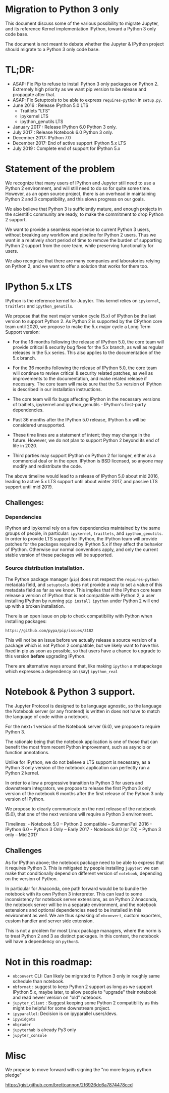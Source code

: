 # Migration to Python 3 only

This document discuss some of the various possibility to migrate Jupyter, and
its reference Kernel implementation IPython, toward a Python 3 only code base.

The document is not meant to debate whether the Jupyter & IPython project should migrate
to a Python 3 only code base.

# TL;DR:

  - ASAP: Fix Pip to refuse to install Python 3 only packages on Python 2. Extremely
    high priority as we want pip version to be release and propagate after
    that.
  - ASAP: Fix Setuptools to be able to express `requires-python` in `setup.py`.
  - June 2016 : Release IPython 5.0 LTS
    - Traitlets "LTS"
    - ipykernel LTS
    - ipython_genutils LTS
  - January 2017 : Release IPython 6.0 Python 3 only.
  - July 2017 : Release Notebook 6.0 Python 3 only.
  - December 2017: IPython 7.0
  - December 2017: End of active support IPython 5.x LTS
  - July 2019 : Complete end of support for IPython 5.x



# Statement of the problem

We recognize that many users of IPython and Jupyter still need to use a Python 2
environment, and will still need to do so for quite some time. However, as an open
source project, there is an overhead in maintaining Python 2 and 3 compatibility,
and this slows progress on our goals.

We also believe that Python 3 is sufficiently mature, and enough projects in the
scientific community are ready, to make the commitment to drop Python 2 support.

We want to provide a seamless experience to current Python 3 users, without
breaking any workflow and pipeline for Python 2 users. Thus we want in a
relatively short period of time to remove the burden of supporting Python 2
support from the core team, while preserving functionality for users.

We also recognize that there are many companies and laboratories relying on
Python 2, and we want to offer a solution that works for them too.

# IPython 5.x LTS

IPython is the reference kernel for Jupyter. This kernel relies on
`ipykernel`, `traitlets` and `ipython_genutils`.

We propose that the next major version cycle (5.x) of IPython be the last
version to support Python 2. As Python 2 is supported by the CPython core team
until 2020, we propose to make the 5.x major cycle a Long Term Support version:

  - For the 18 months following the release of IPython 5.0, the core team will
    provide critical & security bug fixes for the 5.x branch, as well as
    regular releases in the 5.x series.
    This also applies to the documentation of the 5.x branch.

  - For the 36 months following the release of IPython 5.0, the core team will
    continue to review critical & security related patches, as well as
    improvements to the documentation, and make related release if necessary. The
    core team will make sure that the 5.x version of IPython is described in
    our installation instructions.

  - The core team will fix bugs affecting IPython in the necessary versions of
    traitlets, ipykernel and ipython_genutils - IPython's first-party
    dependencies.

  - Past 36 months after the IPython 5.0 release, IPython 5.x will be considered
    unsupported.

  - These time lines are a statement of intent; they may change in the future.
    However, we do not plan to support Python 2 beyond its end of life in 2020.

  - Third parties may support IPython on Python 2 for longer, either as a
    commercial deal or in the open. IPython is BSD licensed, so anyone may
    modify and redistribute the code.

The above timeline would lead to a release of IPython 5.0 about mid 2016,
leading to active 5.x LTS support until about winter 2017, and passive LTS
support until mid 2019.

## Challenges:


### Dependencies

IPython and ipykernel rely on a few dependencies maintained by the same groups
of people, in particular: `ipykernel`, `traitlets`, and `ipython_genutils`. In
order to provide LTS support for IPython, the IPython team will provide
patches for the packages required by IPython 5.x if they
affect the behavior of IPython. Otherwise our normal conventions apply, and only
the current stable version of these packages will be supported.


### Source distribution installation.


The Python package manager (`pip`) does not respect the `requires-python`
metadata field, and `setuptools` does not provide a way to set a value of this
metadata field as far as we know. This implies that if the IPython core team release a version of
IPython that is not compatible with Python 2, a user installing IPython
by running `pip install ipython` under Python 2 will end up with a
broken installation.

There is an open issue on pip to check compatibility with Python when installing
packages:

    https://github.com/pypa/pip/issues/3182

This will not be an issue before we actually release a source version
of a package which is not Python 2 compatible, but we likely want to have
this fixed in pip as soon as possible, so that users have a chance to upgrade to
this version **before** upgrading IPython.

There are alternative ways around that, like making `ipython` a metapackage which
expresses a dependency on (say) `ipython_real`


# Notebook & Python 3 support.

The Jupyter Protocol is designed to be language agnostic, so the language the
Notebook server (or any frontend) is written in does not have to match the
language of code within a notebook.

For the next+1 version of the Notebook server (6.0), we propose to require Python 3.

The rationale being that the notebook application is one of those that can
benefit the most from recent Python improvement, such as asyncio or function annotations.

Unlike for IPython, we do not believe a LTS support is necessary, as a Python 3
only version of the notebook application can perfectly run a Python 2 kernel.

In order to allow a progressive transition to Python 3 for users and downstream
integrators, we propose to release the first Python 3 only version of the
notebook 6 months after the first release of the Python 3 only version of IPython.

We propose to clearly communicate on the next release of the notebook (5.0), that
one of the next versions will require a Python 3 environment.

Timelines:
    - Notebook 5.0 – Python 2 compatible – Summer/Fall 2016
    - IPython 6.0 – Python 3 Only – Early 2017
    - Notebook 6.0 (or 7.0) – Python 3 only – Mid 2017


## Challenges

As for IPython above; the notebook package need to be able to express that it
requires Python 3. This is mitigated by people installing `jupyter`: we can
make that conditionally depend on different version of `notebook`, depending on
the version of Python.

In particular for Anaconda, one path forward would be to bundle the
notebook with its own Python 3 interpreter. This can lead to some
inconsistency for notebook server extensions, as on Python 2 Anaconda, the
notebook server will be in a separate environment, and the notebook extensions
and optional dependencies need to be installed in this environment as well. We
are thus speaking of `nbconvert`, custom exporters, custom handler and server
side extension.

This is not a problem for most Linux package managers, where the norm is to
treat Python 2 and 3 as distinct packages. In this context, the notebook will
have a dependency on `python3`.

# Not in this roadmap:


- `nbconvert` CLI: Can likely be migrated to Python 3 only in roughly same schedule than notebook.
- `nbformat` : suggest to keep Python 2 support as long as we support IPython 5.x, maybe later, to allow people to "upgrade" their notebook and read newer version on "old" notebook.
- `jupyter_client` : Suggest keeping some Python 2 compatibility as this might be helpful for some downstream project.
- `ipyparallel`: Decision is on ipyparallel users/devs.
- `ipywidgets`
- `nbgrader`
- `jupyterhub` is already Py3 only
- `jupyter_console`


# Misc

We propose to move forward with signing the "no more legacy python pledge"

https://gist.github.com/brettcannon/2f6926dc6a7874478ccd
